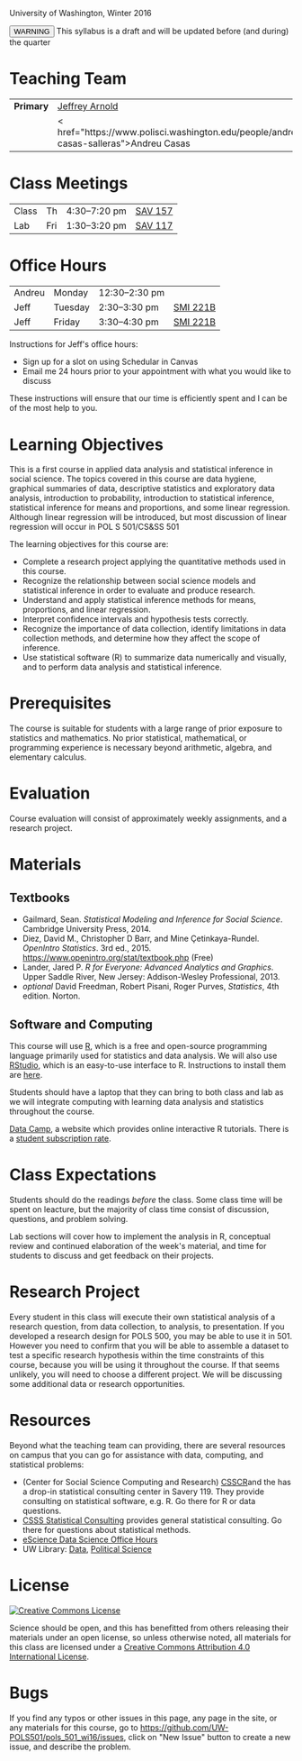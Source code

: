 <!--
.. title: POL S 501/CS&SS 501: Advanced Research Design & Analysis
.. description: Syllabus for POL S 501/CS&SS 501: Advanced Research Design & Analysis, Winter 2016, University of Washington, Jeffrey B. Arnold.
--->

<p class="lead">
University of Washington, Winter 2016
</p>

<button type="button" class="btn btn-danger">WARNING</button> This syllabus is a draft and will be updated before (and during) the quarter


# Teaching Team


<table class = "table table-striped">
<tr>
  <td>
    <strong>Primary</strong>
  </td>
  <td><a href="http://jrnold.me">Jeffrey Arnold</a></td>
  <td><a href="mailto:jrnold@uw.edu">jrnold@uw.edu</a></td>
</tr>
<tr>
  <td>
    <strong></strong>
  </td>
    <td>< href="https://www.polisci.washington.edu/people/andreu-casas-salleras">Andreu Casas</a>
  </td>
  <td>
    <a href="mailto:acasas@uw.edu">acasas@uw.edu</a>
  </td>
</tr>

</table>

# Class Meetings

<table class = "table table-striped table-hover">
  <tr>
    <td>Class </td>
    <td>Th </td>
    <td> 4:30&ndash;7:20 pm </td>
    <td><a href="https://uw.edu/maps/?sav">SAV 157</a></td>	
  </tr>
  <tr>
    <td>Lab </td>
    <td>Fri </td>
    <td>1:30&ndash;3:20 pm </td>
    <td><a href="https://uw.edu/maps/?sav">SAV 117</a></td>
  </tr>
</table>

# Office Hours

<table class = "table table-striped">
<tr>

</tr>
  <tr>
    <td>Andreu</td>
    <td>Monday</td>
    <td>12:30&ndash;2:30 pm</td>
	<td></td>
  </tr>
  <tr>
    <td>Jeff</td>
    <td>Tuesday</td>
    <td>2:30&ndash;3:30 pm</td>
	<td><a href="https://uw.edu/maps/?smi">SMI 221B</a></td>	
  </tr>
  <tr>
    <td>Jeff</td>
    <td>Friday</td>
    <td>3:30&ndash;4:30 pm</td>
	<td><a href="https://uw.edu/maps/?smi">SMI 221B</a></td>
  </tr>
</table>

Instructions for Jeff's office hours: 

- Sign up for a slot on using Schedular in Canvas
- Email me 24 hours prior to your appointment with what you would like to discuss

These instructions will ensure that our time is efficiently spent and I can be of the most help to you.

# Learning Objectives

This is a first course in applied data analysis and statistical inference in social science.
The topics covered in this course are data hygiene, graphical summaries of data, descriptive statistics and exploratory data analysis, introduction to probability, introduction to statistical inference, statistical inference for means and proportions, and some linear regression.
Although linear regression will be introduced, but most discussion of linear regression will occur in POL S 501/CS&SS 501

The learning objectives for this course are:

- Complete a research project applying the quantitative methods used in this course.
- Recognize the relationship between social science models and statistical inference in order to evaluate and produce research.
- Understand and apply statistical inference methods for means, proportions, and linear regression.
- Interpret confidence intervals and hypothesis tests correctly.
- Recognize the importance of data collection, identify limitations in data collection methods, and determine how they affect the scope of inference.
- Use statistical software (R) to summarize data numerically and visually, and to perform data analysis and statistical inference.


# Prerequisites

The course is suitable for students with a large range of prior exposure to statistics and mathematics.
No prior statistical, mathematical, or programming experience is necessary beyond arithmetic, algebra, and elementary calculus.


# Evaluation

Course evaluation will consist of approximately weekly assignments, and a research project.

# Materials

## Textbooks 

- Gailmard, Sean. *Statistical Modeling and Inference for Social Science*. Cambridge University Press, 2014.
- Diez, David M., Christopher D Barr, and Mine Çetinkaya-Rundel. *OpenIntro Statistics*. 3rd ed., 2015. <https://www.openintro.org/stat/textbook.php> (Free)
- Lander, Jared P. *R for Everyone: Advanced Analytics and Graphics*. Upper Saddle River, New Jersey: Addison-Wesley Professional, 2013.
- *optional* David Freedman, Robert Pisani, Roger Purves, *Statistics*, 4th edition. Norton.

## Software and Computing

This course will use [R](https://www.r-project.org/), which is a free and open-source programming language primarily used for statistics and data analysis. We will also use [RStudio](https://www.rstudio.com/), which is an easy-to-use interface to R. Instructions to install them are [here](resources/install).

Students should have a laptop that they can bring to both class and lab as we will integrate computing with learning data analysis and statistics throughout the course.

[Data Camp](https://www.datacamp.com/), a website which provides online interactive R tutorials. There is a [student subscription rate](https://www.datacamp.com/enroll-student).

# Class Expectations

Students should do the readings *before* the class. Some class time will be spent on leacture, but the majority of class time consist of discussion, questions, and problem solving.

Lab sections will cover how to implement the analysis in R, conceptual review and continued elaboration of the week's material, and time for students to discuss and get feedback on their projects.


# Research Project

Every student in this class will execute their own statistical analysis of a research question, from data collection, to analysis, to presentation.
If you developed a research design for POLS 500, you may be able to use it in 501.
However you need to confirm that you will be able to assemble a dataset to test a specific research hypothesis within the time constraints of this course, because you will be using it throughout the course.
If that seems unlikely, you will need to choose a different project.
We will be discussing some additional data or research opportunities.


# Resources

Beyond what the teaching team can providing, there are several resources on campus that you can go for assistance with data, computing, and statistical problems:

-  (Center for Social Science Computing and Research) [CSSCR](http://csscr.washington.edu/consulting.html)and the  has a drop-in statistical consulting center in Savery 119. They provide consulting on statistical software, e.g. R. Go there for R or data questions.
- [CSSS Statistical Consulting](https://www.csss.washington.edu/Consulting/) provides general statistical consulting. Go there for questions about statistical methods.
- [eScience Data Science Office Hours](http://escience.washington.edu/office-hours/)
- UW Library: [Data](http://guides.lib.uw.edu/friendly.php?s=research/data), [Political Science](http://guides.lib.uw.edu/friendly.php?s=research/polisci)

# License

<a rel="license" href="http://creativecommons.org/licenses/by/4.0/"><img alt="Creative Commons License" style="border-width:0" src="https://i.creativecommons.org/l/by/4.0/88x31.png" /></a>

Science should be open, and this has benefitted from others releasing their materials under an open license, so unless otherwise noted, all materials for this class are licensed under a <a rel="license" href="http://creativecommons.org/licenses/by/4.0/">Creative Commons Attribution 4.0 International License</a>.


# Bugs

If you find any typos or other issues in this page, any page in the site, or any materials for this course, go to https://github.com/UW-POLS501/pols_501_wi16/issues, click on "New Issue" button to create a new issue, and describe the problem.

